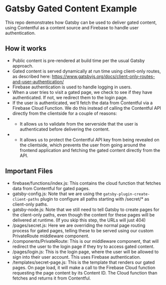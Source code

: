 # Gatsby Gated Content Example
This repo demonstrates how Gatsby can be used to deliver gated content, using Contentful as a content source
and Firebase to handle user authentication.

## How it works
- Public content is pre-rendered at build time per the usual Gatsby approach.
- Gated content is served dynamically at run time using client-only routes, as described here: https://www.gatsbyjs.org/docs/client-only-routes-and-user-authentication/
- Firebase authentication is used to handle logging in users. 
- When a user tries to visit a gated page, we check to see if they have authenticated. If not, we redirect them to the login page.
- If the user is authenticated, we'll fetch the data from Contentful via a Firebase Cloud Function. We do this instead of calling the Contentful API directly from the clientside for a couple of reasons:
- - It allows us to validate from the serverside that the user is authenticated before delivering the content.
- - It allows us to protect the Contentful API key from being revealed on the clientside, which prevents the user from going around the frontend application and fetching the gated content directly from the API.


## Important Files
- firebase/functions/index.js: This contains the cloud function that fetches data from Contentful for gated pages.
- gatsby-config.js: Note that we are using the `gatsby-plugin-create-client-paths` plugin to configure all paths starting with /secret/* as client-only paths.
- gatsby-node.js: Note that we still need to tell Gatsby to create pages for the client-only paths, even though the content
for these pages will be delivered at runtime. (If you skip this step, the URLs will just 404)
- /pages/secret.js: Here we are overriding the normal page routing process for gated pages, telling these to be served using
our custom PrivateRoute middleware component.
- /components/PrivateRoute: This is our middleware component, that will redirect the user to the login page if they try to 
access gated content.
- /pages/login.js: This is the login page, where the user will be allowed to sign into their user account. This uses Firebase authentication.
- /templates/secret-page.js: This is the template that renders our gated pages. On page load, it will make a call to the
Firebase Cloud function requesting the page content by its Content ID. The Cloud function than fetches and returns it from Contentful.
